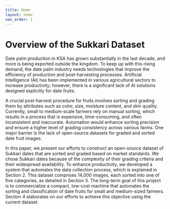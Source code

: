 ```yaml
---
title: Home
layout: home
nav_order: 1
---
```

# Overview of the Sukkari Dataset

Date palm production in KSA has grown substantially in the last decade, and more is being
exported outside the kingdom. To keep up with this rising demand, the date palm industry needs technologies that improve the efficiency of production and post-harvesting processes. Artificial Intelligence (AI) has been implemented in various agricultural sectors to increase productivity; however, there is a significant lack of AI solutions designed explicitly for date fruits.

A crucial post-harvest procedure for fruits involves sorting and grading them by attributes such as color, size, moisture content, and skin quality. Currently, small to medium-scale farmers rely on manual sorting, which results in a process that is expensive, time-consuming, and often inconsistent and inaccurate. Automation would enhance sorting precision and ensure a higher level of grading consistency across various farms.
One major barrier is the lack of open-source datasets for graded and sorted date fruit images. 

In this paper, we present our efforts to construct an open-source dataset of Sukkari dates that are sorted and graded based on market standards.
We chose Sukkari dates because of the complexity of their grading criteria and their widespread availability.
To enhance productivity, we developed a system that automates the data collection process, which is explained in Section 2.
This dataset comprises 14,000 images, each sorted into one of five categories, as detailed in Section 3. 
The long-term goal of this project is to commercialize a compact, low-cost machine that automates the sorting and classification of date fruits for small and medium-sized farmers. Section 4 elaborates on our efforts to achieve this objective using the current dataset.

